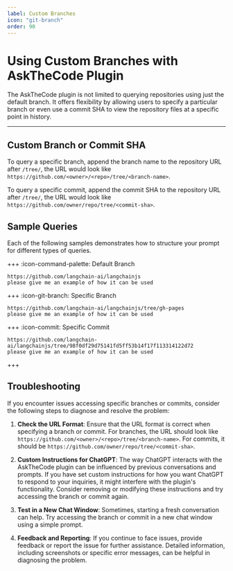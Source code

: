 ```yaml
---
label: Custom Branches
icon: "git-branch"
order: 90
---
```


# Using Custom Branches with AskTheCode Plugin

The AskTheCode plugin is not limited to querying repositories using just the default branch. It offers flexibility by allowing users to specify a particular branch or even use a commit SHA to view the repository files at a specific point in history.

---

## Custom Branch or Commit SHA

To query a specific branch, append the branch name to the repository URL after `/tree/`, the URL would look like `https://github.com/<owner>/<repo>/tree/<branch-name>`.

To query a specific commit, append the commit SHA to the repository URL after `/tree/`, the URL would look like `https://github.com/owner/repo/tree/<commit-sha>`.

## Sample Queries

Each of the following samples demonstrates how to structure your prompt for different types of queries.

+++ :icon-command-palette: Default Branch
```
https://github.com/langchain-ai/langchainjs
please give me an example of how it can be used
```
+++ :icon-git-branch: Specific Branch
```
https://github.com/langchain-ai/langchainjs/tree/gh-pages
please give me an example of how it can be used
```
+++ :icon-commit: Specific Commit
```
https://github.com/langchain-ai/langchainjs/tree/98f0df29d75141fd5ff53b14f17f113314122d72
please give me an example of how it can be used
```
+++

## Troubleshooting

If you encounter issues accessing specific branches or commits, consider the following steps to diagnose and resolve the problem:

1. **Check the URL Format**: Ensure that the URL format is correct when specifying a branch or commit. For branches, the URL should look like `https://github.com/<owner>/<repo>/tree/<branch-name>`. For commits, it should be `https://github.com/owner/repo/tree/<commit-sha>`.

2. **Custom Instructions for ChatGPT**: The way ChatGPT interacts with the AskTheCode plugin can be influenced by previous conversations and prompts. If you have set custom instructions for how you want ChatGPT to respond to your inquiries, it might interfere with the plugin's functionality. Consider removing or modifying these instructions and try accessing the branch or commit again.

3. **Test in a New Chat Window**: Sometimes, starting a fresh conversation can help. Try accessing the branch or commit in a new chat window using a simple prompt.

4. **Feedback and Reporting**: If you continue to face issues, provide feedback or report the issue for further assistance. Detailed information, including screenshots or specific error messages, can be helpful in diagnosing the problem.